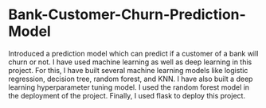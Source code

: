 # Bank-Customer-Churn-Prediction-Model

Introduced a prediction model which can predict if a customer of a bank will churn or not. I have used machine learning as well as deep learning in this project. For this, I have built several machine learning models like logistic regression, decision tree, random forest, and KNN. I have also built a deep learning hyperparameter tuning model. I used the random forest model in the deployment of the project. Finally, I used flask to deploy this project.
